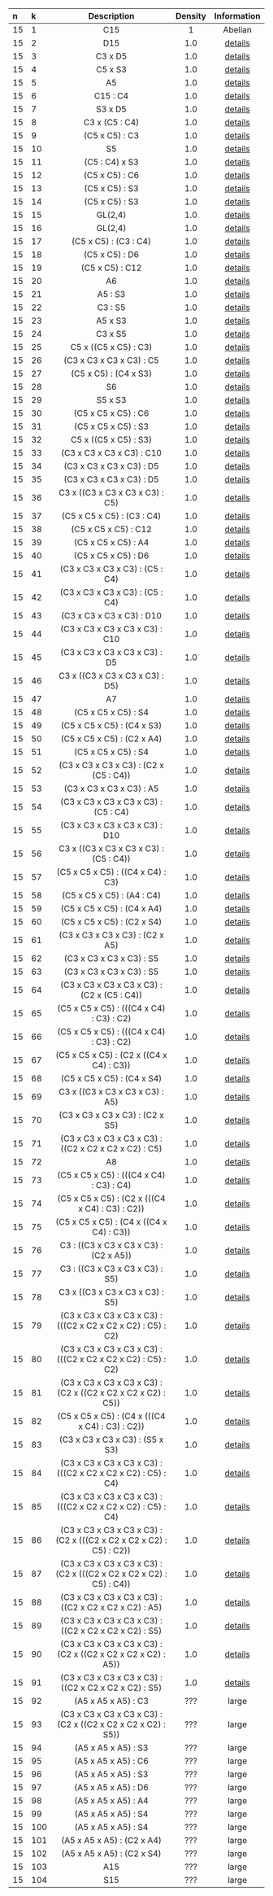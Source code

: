 |n|k|Description|Density|Information|
 |:---|:---|:-----:|:-------:|:----------:|
|15|1|C15|1|Abelian|
|15|2|D15|1.0|[details](TransitiveGroup(15,2).txt)|
|15|3|C3 x D5|1.0|[details](TransitiveGroup(15,3).txt)|
|15|4|C5 x S3|1.0|[details](TransitiveGroup(15,4).txt)|
|15|5|A5|1.0|[details](TransitiveGroup(15,5).txt)|
|15|6|C15 : C4|1.0|[details](TransitiveGroup(15,6).txt)|
|15|7|S3 x D5|1.0|[details](TransitiveGroup(15,7).txt)|
|15|8|C3 x (C5 : C4)|1.0|[details](TransitiveGroup(15,8).txt)|
|15|9|(C5 x C5) : C3|1.0|[details](TransitiveGroup(15,9).txt)|
|15|10|S5|1.0|[details](TransitiveGroup(15,10).txt)|
|15|11|(C5 : C4) x S3|1.0|[details](TransitiveGroup(15,11).txt)|
|15|12|(C5 x C5) : C6|1.0|[details](TransitiveGroup(15,12).txt)|
|15|13|(C5 x C5) : S3|1.0|[details](TransitiveGroup(15,13).txt)|
|15|14|(C5 x C5) : S3|1.0|[details](TransitiveGroup(15,14).txt)|
|15|15|GL(2,4)|1.0|[details](TransitiveGroup(15,15).txt)|
|15|16|GL(2,4)|1.0|[details](TransitiveGroup(15,16).txt)|
|15|17|(C5 x C5) : (C3 : C4)|1.0|[details](TransitiveGroup(15,17).txt)|
|15|18|(C5 x C5) : D6|1.0|[details](TransitiveGroup(15,18).txt)|
|15|19|(C5 x C5) : C12|1.0|[details](TransitiveGroup(15,19).txt)|
|15|20|A6|1.0|[details](TransitiveGroup(15,20).txt)|
|15|21|A5 : S3|1.0|[details](TransitiveGroup(15,21).txt)|
|15|22|C3 : S5|1.0|[details](TransitiveGroup(15,22).txt)|
|15|23|A5 x S3|1.0|[details](TransitiveGroup(15,23).txt)|
|15|24|C3 x S5|1.0|[details](TransitiveGroup(15,24).txt)|
|15|25|C5 x ((C5 x C5) : C3)|1.0|[details](TransitiveGroup(15,25).txt)|
|15|26|(C3 x C3 x C3 x C3) : C5|1.0|[details](TransitiveGroup(15,26).txt)|
|15|27|(C5 x C5) : (C4 x S3)|1.0|[details](TransitiveGroup(15,27).txt)|
|15|28|S6|1.0|[details](TransitiveGroup(15,28).txt)|
|15|29|S5 x S3|1.0|[details](TransitiveGroup(15,29).txt)|
|15|30|(C5 x C5 x C5) : C6|1.0|[details](TransitiveGroup(15,30).txt)|
|15|31|(C5 x C5 x C5) : S3|1.0|[details](TransitiveGroup(15,31).txt)|
|15|32|C5 x ((C5 x C5) : S3)|1.0|[details](TransitiveGroup(15,32).txt)|
|15|33|(C3 x C3 x C3 x C3) : C10|1.0|[details](TransitiveGroup(15,33).txt)|
|15|34|(C3 x C3 x C3 x C3) : D5|1.0|[details](TransitiveGroup(15,34).txt)|
|15|35|(C3 x C3 x C3 x C3) : D5|1.0|[details](TransitiveGroup(15,35).txt)|
|15|36|C3 x ((C3 x C3 x C3 x C3) : C5)|1.0|[details](TransitiveGroup(15,36).txt)|
|15|37|(C5 x C5 x C5) : (C3 : C4)|1.0|[details](TransitiveGroup(15,37).txt)|
|15|38|(C5 x C5 x C5) : C12|1.0|[details](TransitiveGroup(15,38).txt)|
|15|39|(C5 x C5 x C5) : A4|1.0|[details](TransitiveGroup(15,39).txt)|
|15|40|(C5 x C5 x C5) : D6|1.0|[details](TransitiveGroup(15,40).txt)|
|15|41|(C3 x C3 x C3 x C3) : (C5 : C4)|1.0|[details](TransitiveGroup(15,41).txt)|
|15|42|(C3 x C3 x C3 x C3) : (C5 : C4)|1.0|[details](TransitiveGroup(15,42).txt)|
|15|43|(C3 x C3 x C3 x C3) : D10|1.0|[details](TransitiveGroup(15,43).txt)|
|15|44|(C3 x C3 x C3 x C3 x C3) : C10|1.0|[details](TransitiveGroup(15,44).txt)|
|15|45|(C3 x C3 x C3 x C3 x C3) : D5|1.0|[details](TransitiveGroup(15,45).txt)|
|15|46|C3 x ((C3 x C3 x C3 x C3) : D5)|1.0|[details](TransitiveGroup(15,46).txt)|
|15|47|A7|1.0|[details](TransitiveGroup(15,47).txt)|
|15|48|(C5 x C5 x C5) : S4|1.0|[details](TransitiveGroup(15,48).txt)|
|15|49|(C5 x C5 x C5) : (C4 x S3)|1.0|[details](TransitiveGroup(15,49).txt)|
|15|50|(C5 x C5 x C5) : (C2 x A4)|1.0|[details](TransitiveGroup(15,50).txt)|
|15|51|(C5 x C5 x C5) : S4|1.0|[details](TransitiveGroup(15,51).txt)|
|15|52|(C3 x C3 x C3 x C3) : (C2 x (C5 : C4))|1.0|[details](TransitiveGroup(15,52).txt)|
|15|53|(C3 x C3 x C3 x C3) : A5|1.0|[details](TransitiveGroup(15,53).txt)|
|15|54|(C3 x C3 x C3 x C3 x C3) : (C5 : C4)|1.0|[details](TransitiveGroup(15,54).txt)|
|15|55|(C3 x C3 x C3 x C3 x C3) : D10|1.0|[details](TransitiveGroup(15,55).txt)|
|15|56|C3 x ((C3 x C3 x C3 x C3) : (C5 : C4))|1.0|[details](TransitiveGroup(15,56).txt)|
|15|57|(C5 x C5 x C5) : ((C4 x C4) : C3)|1.0|[details](TransitiveGroup(15,57).txt)|
|15|58|(C5 x C5 x C5) : (A4 : C4)|1.0|[details](TransitiveGroup(15,58).txt)|
|15|59|(C5 x C5 x C5) : (C4 x A4)|1.0|[details](TransitiveGroup(15,59).txt)|
|15|60|(C5 x C5 x C5) : (C2 x S4)|1.0|[details](TransitiveGroup(15,60).txt)|
|15|61|(C3 x C3 x C3 x C3) : (C2 x A5)|1.0|[details](TransitiveGroup(15,61).txt)|
|15|62|(C3 x C3 x C3 x C3) : S5|1.0|[details](TransitiveGroup(15,62).txt)|
|15|63|(C3 x C3 x C3 x C3) : S5|1.0|[details](TransitiveGroup(15,63).txt)|
|15|64|(C3 x C3 x C3 x C3 x C3) : (C2 x (C5 : C4))|1.0|[details](TransitiveGroup(15,64).txt)|
|15|65|(C5 x C5 x C5) : (((C4 x C4) : C3) : C2)|1.0|[details](TransitiveGroup(15,65).txt)|
|15|66|(C5 x C5 x C5) : (((C4 x C4) : C3) : C2)|1.0|[details](TransitiveGroup(15,66).txt)|
|15|67|(C5 x C5 x C5) : (C2 x ((C4 x C4) : C3))|1.0|[details](TransitiveGroup(15,67).txt)|
|15|68|(C5 x C5 x C5) : (C4 x S4)|1.0|[details](TransitiveGroup(15,68).txt)|
|15|69|C3 x ((C3 x C3 x C3 x C3) : A5)|1.0|[details](TransitiveGroup(15,69).txt)|
|15|70|(C3 x C3 x C3 x C3) : (C2 x S5)|1.0|[details](TransitiveGroup(15,70).txt)|
|15|71|(C3 x C3 x C3 x C3 x C3) : ((C2 x C2 x C2 x C2) : C5)|1.0|[details](TransitiveGroup(15,71).txt)|
|15|72|A8|1.0|[details](TransitiveGroup(15,72).txt)|
|15|73|(C5 x C5 x C5) : (((C4 x C4) : C3) : C4)|1.0|[details](TransitiveGroup(15,73).txt)|
|15|74|(C5 x C5 x C5) : (C2 x (((C4 x C4) : C3) : C2))|1.0|[details](TransitiveGroup(15,74).txt)|
|15|75|(C5 x C5 x C5) : (C4 x ((C4 x C4) : C3))|1.0|[details](TransitiveGroup(15,75).txt)|
|15|76|C3 : ((C3 x C3 x C3 x C3) : (C2 x A5))|1.0|[details](TransitiveGroup(15,76).txt)|
|15|77|C3 : ((C3 x C3 x C3 x C3) : S5)|1.0|[details](TransitiveGroup(15,77).txt)|
|15|78|C3 x ((C3 x C3 x C3 x C3) : S5)|1.0|[details](TransitiveGroup(15,78).txt)|
|15|79|(C3 x C3 x C3 x C3 x C3) : (((C2 x C2 x C2 x C2) : C5) : C2)|1.0|[details](TransitiveGroup(15,79).txt)|
|15|80|(C3 x C3 x C3 x C3 x C3) : (((C2 x C2 x C2 x C2) : C5) : C2)|1.0|[details](TransitiveGroup(15,80).txt)|
|15|81|(C3 x C3 x C3 x C3 x C3) : (C2 x ((C2 x C2 x C2 x C2) : C5))|1.0|[details](TransitiveGroup(15,81).txt)|
|15|82|(C5 x C5 x C5) : (C4 x (((C4 x C4) : C3) : C2))|1.0|[details](TransitiveGroup(15,82).txt)|
|15|83|(C3 x C3 x C3 x C3) : (S5 x S3)|1.0|[details](TransitiveGroup(15,83).txt)|
|15|84|(C3 x C3 x C3 x C3 x C3) : (((C2 x C2 x C2 x C2) : C5) : C4)|1.0|[details](TransitiveGroup(15,84).txt)|
|15|85|(C3 x C3 x C3 x C3 x C3) : (((C2 x C2 x C2 x C2) : C5) : C4)|1.0|[details](TransitiveGroup(15,85).txt)|
|15|86|(C3 x C3 x C3 x C3 x C3) : (C2 x (((C2 x C2 x C2 x C2) : C5) : C2))|1.0|[details](TransitiveGroup(15,86).txt)|
|15|87|(C3 x C3 x C3 x C3 x C3) : (C2 x (((C2 x C2 x C2 x C2) : C5) : C4))|1.0|[details](TransitiveGroup(15,87).txt)|
|15|88|(C3 x C3 x C3 x C3 x C3) : ((C2 x C2 x C2 x C2) : A5)|1.0|[details](TransitiveGroup(15,88).txt)|
|15|89|(C3 x C3 x C3 x C3 x C3) : ((C2 x C2 x C2 x C2) : S5)|1.0|[details](TransitiveGroup(15,89).txt)|
|15|90|(C3 x C3 x C3 x C3 x C3) : (C2 x ((C2 x C2 x C2 x C2) : A5))|1.0|[details](TransitiveGroup(15,90).txt)|
|15|91|(C3 x C3 x C3 x C3 x C3) : ((C2 x C2 x C2 x C2) : S5)|1.0|[details](TransitiveGroup(15,91).txt)|
|15|92|(A5 x A5 x A5) : C3|???|large|
|15|93|(C3 x C3 x C3 x C3 x C3) : (C2 x ((C2 x C2 x C2 x C2) : S5))|???|large|
|15|94|(A5 x A5 x A5) : S3|???|large|
|15|95|(A5 x A5 x A5) : C6|???|large|
|15|96|(A5 x A5 x A5) : S3|???|large|
|15|97|(A5 x A5 x A5) : D6|???|large|
|15|98|(A5 x A5 x A5) : A4|???|large|
|15|99|(A5 x A5 x A5) : S4|???|large|
|15|100|(A5 x A5 x A5) : S4|???|large|
|15|101|(A5 x A5 x A5) : (C2 x A4)|???|large|
|15|102|(A5 x A5 x A5) : (C2 x S4)|???|large|
|15|103|A15|???|large|
|15|104|S15|???|large|
